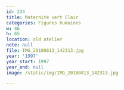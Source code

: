 ```yaml
---
id: 234
title: Maternité vert Clair
categories: Figures humaines
w: 46
h: 65
location: old atelier
note: null
file: IMG_20180813_142313.jpg
year: '1997'
year_start: 1997
year_end: null
image: /static/img/IMG_20180813_142313.jpg

---
```

